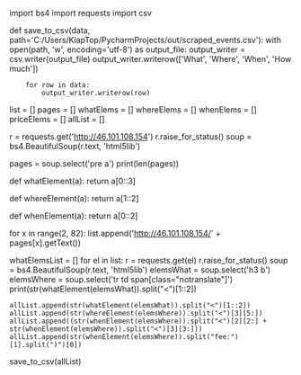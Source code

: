 import bs4
import requests
import csv


def save_to_csv(data, path='C:/Users/KlapTop/PycharmProjects/out/scraped_events.csv'):
    with open(path, 'w', encoding='utf-8') as output_file:
        output_writer = csv.writer(output_file)
        output_writer.writerow(['What', 'Where', 'When', 'How much'])

        for row in data:
            output_writer.writerow(row)

list = []
pages = []
whatElems = []
whereElems = []
whenElems = []
priceElems = []
allList = []

r = requests.get('http://46.101.108.154')
r.raise_for_status()
soup = bs4.BeautifulSoup(r.text, 'html5lib')

pages = soup.select('pre a')
print(len(pages))

def whatElement(a):
    return a[0::3]

def whereElement(a):
    return a[1::2]

def whenElement(a):
    return a[0::2]

for x in range(2, 82):
    list.append('http://46.101.108.154/' + pages[x].getText())

whatElemsList = []
for el in list:
    r = requests.get(el)
    r.raise_for_status()
    soup = bs4.BeautifulSoup(r.text, 'html5lib')
    elemsWhat = soup.select('h3 b')
    elemsWhere = soup.select('tr td span[class="notranslate"]')
    print(str(whatElement(elemsWhat)).split("<")[1::2])

    allList.append(str(whatElement(elemsWhat)).split("<")[1::2])
    allList.append(str(whereElement(elemsWhere)).split("<")[3][5:])
    allList.append((str(whenElement(elemsWhere)).split("<")[2][2:] + str(whenElement(elemsWhere)).split("<")[3][3:]))
    allList.append(str(whenElement(elemsWhere)).split("fee:")[1].split(")")[0])


save_to_csv(allList)


